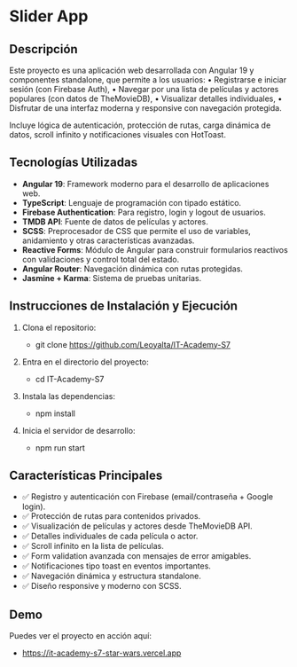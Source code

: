 # Slider App

## Descripción

Este proyecto es una aplicación web desarrollada con Angular 19 y componentes standalone, que permite a los usuarios:
• Registrarse e iniciar sesión (con Firebase Auth),
• Navegar por una lista de películas y actores populares (con datos de TheMovieDB),
• Visualizar detalles individuales,
• Disfrutar de una interfaz moderna y responsive con navegación protegida.

Incluye lógica de autenticación, protección de rutas, carga dinámica de datos, scroll infinito y notificaciones visuales con HotToast.

## Tecnologías Utilizadas

- **Angular 19**: Framework moderno para el desarrollo de aplicaciones web.
- **TypeScript**: Lenguaje de programación con tipado estático.
- **Firebase Authentication**: Para registro, login y logout de usuarios.
- **TMDB API**: Fuente de datos de películas y actores.
- **SCSS**: Preprocesador de CSS que permite el uso de variables, anidamiento y otras características avanzadas.
- **Reactive Forms**: Módulo de Angular para construir formularios reactivos con validaciones y control total del estado.
- **Angular Router**: Navegación dinámica con rutas protegidas.
- **Jasmine + Karma**: Sistema de pruebas unitarias.

## Instrucciones de Instalación y Ejecución

1. Clona el repositorio:

   - git clone https://github.com/Leoyalta/IT-Academy-S7

2. Entra en el directorio del proyecto:

   - cd IT-Academy-S7

3. Instala las dependencias:

   - npm install

4. Inicia el servidor de desarrollo:
   - npm run start

## Características Principales

- ✅ Registro y autenticación con Firebase (email/contraseña + Google login).
- ✅ Protección de rutas para contenidos privados.
- ✅ Visualización de películas y actores desde TheMovieDB API.
- ✅ Detalles individuales de cada película o actor.
- ✅ Scroll infinito en la lista de películas.
- ✅ Form validation avanzada con mensajes de error amigables.
- ✅ Notificaciones tipo toast en eventos importantes.
- ✅ Navegación dinámica y estructura standalone.
- ✅ Diseño responsive y moderno con SCSS.

## Demo

Puedes ver el proyecto en acción aquí:

- https://it-academy-s7-star-wars.vercel.app
